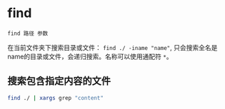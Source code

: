 
# find

```
find 路径 参数
```

在当前文件夹下搜索目录或文件： `find ./ -iname "name"`, 只会搜索全名是name的目录或文件，会递归搜索。名称可以使用通配符 `*`。


## 搜索包含指定内容的文件

```bash
find ./ | xargs grep "content"
```
